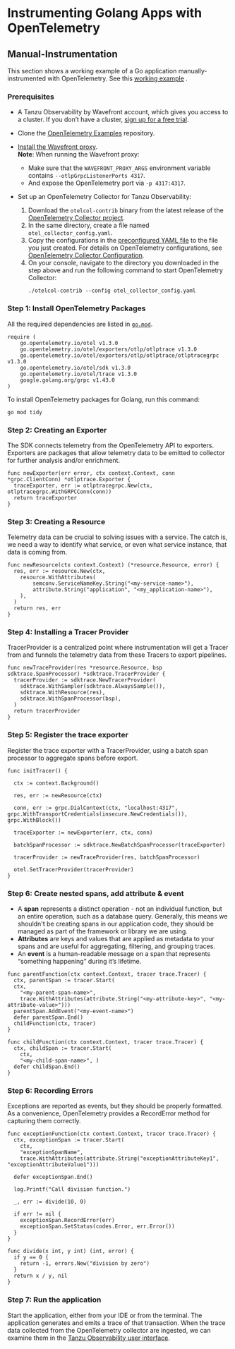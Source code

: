 # Instrumenting Golang Apps with OpenTelemetry

## Manual-Instrumentation

This section shows a working example of a Go application manually-instrumented with OpenTelemetry. See
this [working example](https://github.com/wavefrontHQ/opentelemetry-examples/blob/master/go-example/manual-instrumentation/main.go)
.

### Prerequisites

* A Tanzu Observability by Wavefront account, which gives you access to a cluster. 
    If you don’t have a cluster, [sign up for a free trial](https://tanzu.vmware.com/observability-trial).
* Clone the [OpenTelemetry Examples](https://github.com/wavefrontHQ/opentelemetry-examples) repository.
* [Install the Wavefront proxy](http://docs.wavefront.com/proxies_installing.html#install-a-proxy).
  <br/>**Note**: When running the Wavefront proxy:
  * Make sure that the `WAVEFRONT_PROXY_ARGS` environment variable contains `--otlpGrpcListenerPorts 4317`.
  * And expose the OpenTelemetry port via `-p 4317:4317`.
    
* Set up an OpenTelemetry Collector for Tanzu Observability:
    1. Download the `otelcol-contrib` binary from the latest release of the [OpenTelemetry Collector project](https://github.com/open-telemetry/opentelemetry-collector-releases/releases).
    1. In the same directory, create a file named `otel_collector_config.yaml`.
    1. Copy the configurations in the [preconfigured YAML file](https://github.com/wavefrontHQ/opentelemetry-examples/blob/master/otel_collector_config.yaml) to the file you just created. For details on OpenTelemetry configurations, see [OpenTelemetry Collector Configuration](https://opentelemetry.io/docs/collector/configuration/).
    1. On your console, navigate to the directory you downloaded in the step above and run the following command to start OpenTelemetry Collector:
        ```
        ./otelcol-contrib --config otel_collector_config.yaml
        ```

### Step 1: Install OpenTelemetry Packages

All the required dependencies are listed
in [`go.mod`](https://github.com/wavefrontHQ/opentelemetry-examples/blob/master/go-example/manual-instrumentation/go.mod).

```
require (
	go.opentelemetry.io/otel v1.3.0
	go.opentelemetry.io/otel/exporters/otlp/otlptrace v1.3.0
	go.opentelemetry.io/otel/exporters/otlp/otlptrace/otlptracegrpc v1.3.0
	go.opentelemetry.io/otel/sdk v1.3.0
	go.opentelemetry.io/otel/trace v1.3.0
	google.golang.org/grpc v1.43.0
)
```

To install OpenTelemetry packages for Golang, run this command:

```
go mod tidy
```

### Step 2: Creating an Exporter

The SDK connects telemetry from the OpenTelemetry API to exporters. Exporters are packages that allow telemetry data to
be emitted to collector for further analysis and/or enrichment.

```
func newExporter(err error, ctx context.Context, conn *grpc.ClientConn) *otlptrace.Exporter {
  traceExporter, err := otlptracegrpc.New(ctx, otlptracegrpc.WithGRPCConn(conn))
  return traceExporter
}
```

### Step 3: Creating a Resource

Telemetry data can be crucial to solving issues with a service. The catch is, we need a way to identify what service, or
even what service instance, that data is coming from.

```
func newResource(ctx context.Context) (*resource.Resource, error) {
  res, err := resource.New(ctx,
    resource.WithAttributes(
        semconv.ServiceNameKey.String("<my-service-name>"),
        attribute.String("application", "<my_application-name>"), 
	), 
  )
  return res, err
}
```

### Step 4: Installing a Tracer Provider

TracerProvider is a centralized point where instrumentation will get a Tracer from and funnels the telemetry data from
these Tracers to export pipelines.

```
func newTraceProvider(res *resource.Resource, bsp sdktrace.SpanProcessor) *sdktrace.TracerProvider {
  tracerProvider := sdktrace.NewTracerProvider(
    sdktrace.WithSampler(sdktrace.AlwaysSample()),
    sdktrace.WithResource(res),
    sdktrace.WithSpanProcessor(bsp),
  )
  return tracerProvider
}
```

### Step 5: Register the trace exporter

Register the trace exporter with a TracerProvider, using a batch span processor to aggregate spans before export.

```
func initTracer() {

  ctx := context.Background()
  
  res, err := newResource(ctx)
  
  conn, err := grpc.DialContext(ctx, "localhost:4317", grpc.WithTransportCredentials(insecure.NewCredentials()), grpc.WithBlock())
  
  traceExporter := newExporter(err, ctx, conn)
  
  batchSpanProcessor := sdktrace.NewBatchSpanProcessor(traceExporter)
  
  tracerProvider := newTraceProvider(res, batchSpanProcessor)
  
  otel.SetTracerProvider(tracerProvider)
}
```

### Step 6: Create nested spans, add attribute & event

* A **span** represents a distinct operation - not an individual function, but an entire operation, such as a database
  query. Generally, this means we shouldn't be creating spans in our application code, they should be managed as part of
  the framework or library we are using.
* **Attributes** are keys and values that are applied as metadata to your spans and are useful for aggregating,
  filtering, and grouping traces.
* An **event** is a human-readable message on a span that represents “something happening” during it’s lifetime.

```
func parentFunction(ctx context.Context, tracer trace.Tracer) {
  ctx, parentSpan := tracer.Start(
  ctx,
    "<my-parent-span-name>",
    trace.WithAttributes(attribute.String("<my-attribute-key>", "<my-attribute-value>")))
  parentSpan.AddEvent("<my-event-name>")
  defer parentSpan.End()
  childFunction(ctx, tracer)
}

func childFunction(ctx context.Context, tracer trace.Tracer) {
  ctx, childSpan := tracer.Start(
    ctx,
    "<my-child-span-name>", )
  defer childSpan.End()
}
```

### Step 6: Recording Errors

Exceptions are reported as events, but they should be properly formatted. As a convenience, OpenTelemetry provides a
RecordError method for capturing them correctly.

```
func exceptionFunction(ctx context.Context, tracer trace.Tracer) {
  ctx, exceptionSpan := tracer.Start(
    ctx,
    "exceptionSpanName",
    trace.WithAttributes(attribute.String("exceptionAttributeKey1", "exceptionAttributeValue1")))
    
  defer exceptionSpan.End()
  
  log.Printf("Call division function.")
  
  _, err := divide(10, 0)
  
  if err != nil {
    exceptionSpan.RecordError(err)
    exceptionSpan.SetStatus(codes.Error, err.Error())
  }
}

func divide(x int, y int) (int, error) {
  if y == 0 {
    return -1, errors.New("division by zero")
  }
  return x / y, nil
}
```

### Step 7: Run the application

Start the application, either from your IDE or from the terminal. The application generates and emits a trace of that
transaction. When the trace data collected from the OpenTelemetry collector are ingested, we can examine them in
the [Tanzu Observability user interface](https://docs.wavefront.com/tracing_ui_overview.html).
